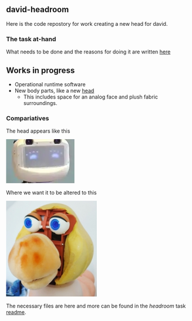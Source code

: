 ## david-headroom

Here is the code repostory for work creating a new head for david.

### The task at-hand

What needs to be done and the reasons for doing it are written [here](/headroom/TaskReadMe.md)

## Works in progress

* Operational runtime software
* New body parts, like a new [head](/headroom/README.md)
    - This includes space for an analog face and plush fabric surroundings.

### Compariatives

The head appears like this

![current](/headroom/status/current.png)

Where we want it to be altered to this

![new](/headroom/face/animated-face.jpg)

The necessary files are here and more can be found in the  _headroom_ task [readme](/headroom/TaskReadMe.md).